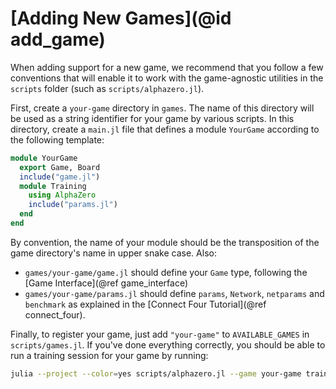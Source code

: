 # [Adding New Games](@id add_game)

When adding support for a new game, we recommend that you follow a few
conventions that will enable it to work with the game-agnostic utilities
in the `scripts` folder (such as `scripts/alphazero.jl`).

First, create a `your-game` directory in `games`. The name of this directory
will be used as a string identifier for your game by various scripts. In
this directory, create a `main.jl` file that defines a module `YourGame`
according to the following template:

```julia
module YourGame
  export Game, Board
  include("game.jl")
  module Training
    using AlphaZero
    include("params.jl")
  end
end
```

By convention, the name of your module should be the transposition of the
game directory's name in upper snake case. Also:

- `games/your-game/game.jl` should define your `Game` type,
    following the [Game Interface](@ref game_interface)
- `games/your-game/params.jl` should define
  `params`, `Network`, `netparams` and `benchmark` as explained in the
    [Connect Four Tutorial](@ref connect_four).

Finally, to register your game, just add `"your-game"` to `AVAILABLE_GAMES`
in `scripts/games.jl`. If you've done everything correctly, you should be
able to run a training session for your game by running:

```sh
julia --project --color=yes scripts/alphazero.jl --game your-game train
```

